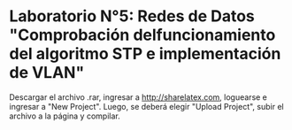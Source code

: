 # Laboratorio N°5: Redes de Datos "Comprobación delfuncionamiento del algoritmo STP e implementación de VLAN"
Descargar el archivo .rar, ingresar a http://sharelatex.com, loguearse e ingresar a "New Project". Luego, se deberá elegir "Upload Project", subir el archivo a la página y compilar.
